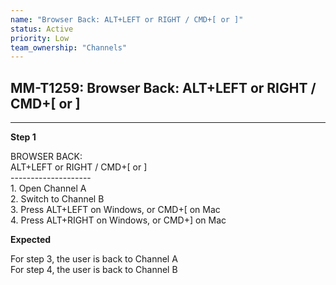 ```yaml
---
name: "Browser Back: ALT+LEFT or RIGHT / CMD+[ or ]"
status: Active
priority: Low
team_ownership: "Channels"
---
```


## MM-T1259: Browser Back: ALT+LEFT or RIGHT / CMD+[ or ]

---

**Step 1**

BROWSER BACK:\
ALT+LEFT or RIGHT / CMD+\[ or ]\
\--------------------\
1\. Open Channel A\
2\. Switch to Channel B\
3\. Press ALT+LEFT on Windows, or CMD+\[ on Mac\
4\. Press ALT+RIGHT on Windows, or CMD+] on Mac

**Expected**

For step 3, the user is back to Channel A\
For step 4, the user is back to Channel B
